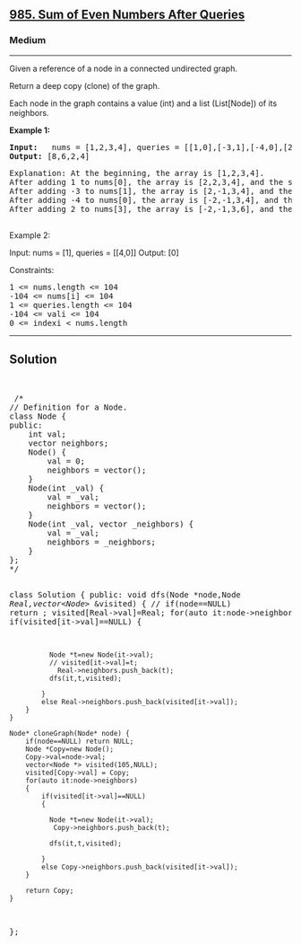 
<h2><a href="https://leetcode.com/problems/sum-of-even-numbers-after-queries/">985. Sum of Even Numbers After Queries</a></h2>
<h3>Medium</h3>
<hr>
<div><p>
Given a reference of a node in a connected undirected graph.

Return a deep copy (clone) of the graph.

Each node in the graph contains a value (int) and a list (List[Node]) of its neighbors.
</p>


<p><strong>Example 1:</strong></p>
<pre><strong>Input:</strong>   nums = [1,2,3,4], queries = [[1,0],[-3,1],[-4,0],[2,3]]
<strong>Output:</strong> [8,6,2,4]
</pre>
<pre>
Explanation: At the beginning, the array is [1,2,3,4].
After adding 1 to nums[0], the array is [2,2,3,4], and the sum of even values is 2 + 2 + 4 = 8.
After adding -3 to nums[1], the array is [2,-1,3,4], and the sum of even values is 2 + 4 = 6.
After adding -4 to nums[0], the array is [-2,-1,3,4], and the sum of even values is -2 + 4 = 2.
After adding 2 to nums[3], the array is [-2,-1,3,6], and the sum of even values is -2 + 6 = 4.
  </pre>
  
Example 2:

Input: nums = [1], queries = [[4,0]]
Output: [0]
 

Constraints:
<pre>
1 <= nums.length <= 104
-104 <= nums[i] <= 104
1 <= queries.length <= 104
-104 <= vali <= 104
0 <= indexi < nums.length
</pre>
<hr>
 <h2><strong><b>Solution</b></strong></h2>
 <br>
 <pre>
 /*
// Definition for a Node.
class Node {
public:
    int val;
    vector<Node*> neighbors;
    Node() {
        val = 0;
        neighbors = vector<Node*>();
    }
    Node(int _val) {
        val = _val;
        neighbors = vector<Node*>();
    }
    Node(int _val, vector<Node*> _neighbors) {
        val = _val;
        neighbors = _neighbors;
    }
};
*/

class Solution {
public:
    void dfs(Node *node,Node *Real,vector<Node*> &visited)
    {
      //  if(node==NULL) return ;
        visited[Real->val]=Real;
        for(auto it:node->neighbors)
        {
            if(visited[it->val]==NULL)
            {
                
              Node *t=new Node(it->val);
              // visited[it->val]=t;
                Real->neighbors.push_back(t);
              dfs(it,t,visited);
                
            } 
            else Real->neighbors.push_back(visited[it->val]);
        }
    }
    
    Node* cloneGraph(Node* node) {
        if(node==NULL) return NULL;
        Node *Copy=new Node();
        Copy->val=node->val;
        vector<Node *> visited(105,NULL);
        visited[Copy->val] = Copy;
        for(auto it:node->neighbors)
        {
            if(visited[it->val]==NULL)
            {
                
              Node *t=new Node(it->val);
               Copy->neighbors.push_back(t);
              
              dfs(it,t,visited);
                
            } 
            else Copy->neighbors.push_back(visited[it->val]);
        }
        
        return Copy;
    }
};
 </pre>

